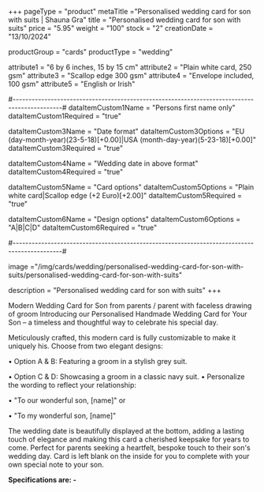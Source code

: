 +++
pageType = "product"
metaTitle ="Personalised wedding card for son with suits | Shauna Gra"
title = "Personalised wedding card for son with suits"
price = "5.95"
weight = "100"
stock = "2"
creationDate = "13/10/2024"

productGroup = "cards"
productType = "wedding"

attribute1 = "6 by 6 inches, 15 by 15 cm" 
attribute2 = "Plain white card, 250 gsm"
attribute3 = "Scallop edge 300 gsm"
attribute4 = "Envelope included, 100 gsm"
attribute5 = "English or Irish"

#---------------------------------------------------------------------------------------------#
dataItemCustom1Name = "Persons first name only"
dataItemCustom1Required = "true"

dataItemCustom3Name = "Date format"
dataItemCustom3Options = "EU (day-month-year)(23-5-18)[+0.00]|USA (month-day-year)(5-23-18)[+0.00]"
dataItemCustom3Required = "true"

dataItemCustom4Name = "Wedding date in above format"
dataItemCustom4Required = "true"

dataItemCustom5Name = "Card options"
dataItemCustom5Options = "Plain white card|Scallop edge (+2 Euro)[+2.00]"
dataItemCustom5Required = "true"

dataItemCustom6Name = "Design options"
dataItemCustom6Options = "A|B|C|D"
dataItemCustom6Required = "true"


#---------------------------------------------------------------------------------------------#

image ="/img/cards/wedding/personalised-wedding-card-for-son-with-suits/personalised-wedding-card-for-son-with-suits"

description = "Personalised wedding card for son with suits"
+++

Modern Wedding Card for Son from parents / parent with faceless drawing of groom
Introducing our Personalised Handmade Wedding Card for Your Son – a timeless and thoughtful way to celebrate his special day.

Meticulously crafted, this modern card is fully customizable to make it uniquely his. Choose from two elegant designs:

• Option A & B: Featuring a groom in a stylish grey suit.

• Option C & D: Showcasing a groom in a classic navy suit.
•
Personalize the wording to reflect your relationship:

• "To our wonderful son, [name]" or

• "To my wonderful son, [name]"

The wedding date is beautifully displayed at the bottom, adding a lasting touch of elegance and making this card a cherished keepsake for years to come. Perfect for parents seeking a heartfelt, bespoke touch to their son's wedding day. Card is left blank on the inside for you to complete with your own special note to your son.

**Specifications are: -**
